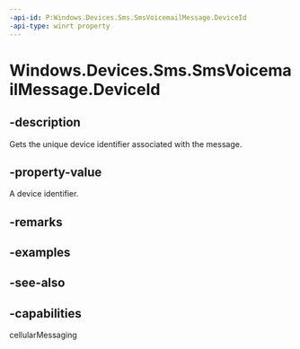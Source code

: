 ----api-id: P:Windows.Devices.Sms.SmsVoicemailMessage.DeviceId
-api-type: winrt property
---<!-- Property syntaxpublic string DeviceId { get; }--># Windows.Devices.Sms.SmsVoicemailMessage.DeviceId## -descriptionGets the unique device identifier associated with the message.## -property-valueA device identifier.## -remarks## -examples## -see-also## -capabilitiescellularMessaging